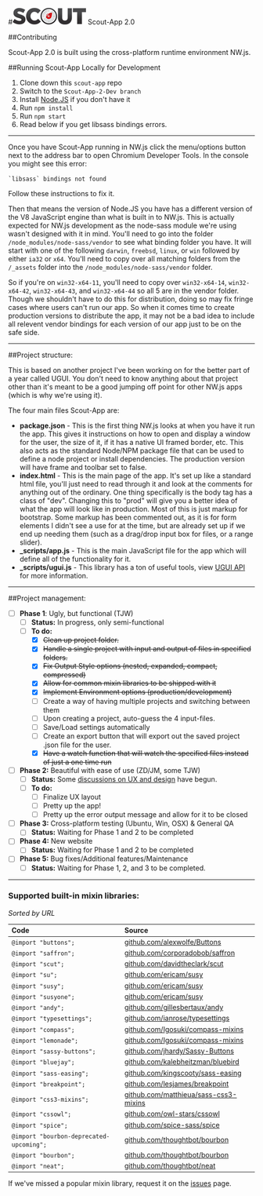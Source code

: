 #![Scout-App Logo](_img/scout-wordmark-tiny.png "Scout-App Logo") Scout-App 2.0

##Contributing

Scout-App 2.0 is built using the cross-platform runtime environment NW.js.


##Running Scout-App Locally for Development

1. Clone down this `scout-app` repo
2. Switch to the `Scout-App-2-Dev branch`
3. Install [Node.JS](http://nodejs.org) if you don't have it
4. Run `npm install`
5. Run `npm start`
6. Read below if you get libsass bindings errors.

* * *

Once you have Scout-App running in NW.js click the menu/options button next to the address bar to open Chromium Developer Tools. In the console you might see this error:

    `libsass` bindings not found

Follow these instructions to fix it.

Then that means the version of Node.JS you have has a different version of the V8 JavaScript engine than what is built in to NW.js. This is actually expected for NW.js development as the node-sass module we're using wasn't designed with it in mind. You'll need to go into the folder `/node_modules/node-sass/vendor` to see what binding folder you have. It will start with one of the following `darwin`, `freebsd`, `linux`, or `win` followed by either `ia32` or `x64`. You'll need to copy over all matching folders from the `/_assets` folder into the `/node_modules/node-sass/vendor` folder.

So if you're on `win32-x64-11`, you'll need to copy over `win32-x64-14`, `win32-x64-42`, `win32-x64-43`, and `win32-x64-44` so all 5 are in the vendor folder. Though we shouldn't have to do this for distribution, doing so may fix fringe cases where users can't run our app. So when it comes time to create production versions to distribute the app, it may not be a bad idea to include all relevent vendor bindings for each version of our app just to be on the safe side.

* * *

##Project structure:

This is based on another project I've been working on for the better part of a year called UGUI. You don't need to know anything about that project other than it's meant to be a good jumping off point for other NW.js apps (which is why we're using it).

The four main files Scout-App are:

* **package.json** - This is the first thing NW.js looks at when you have it run the app. This gives it instructions on how to open and display a window for the user, the size of it, if it has a native UI framed border, etc. This also acts as the standard Node/NPM package file that can be used to define a node project or install dependencies. The production version will have frame and toolbar set to false.
* **index.html** - This is the main page of the app. It's set up like a standard html file, you'll just need to read through it and look at the comments for anything out of the ordinary. One thing specifically is the body tag has a class of "dev". Changing this to "prod" will give you a better idea of what the app will look like in production. Most of this is just markup for bootstrap. Some markup has been commented out, as it is for form elements I didn't see a use for at the time, but are already set up if we end up needing them (such as a drag/drop input box for files, or a range slider).
* **_scripts/app.js** - This is the main JavaScript file for the app which will define all of the functionality for it.
* **_scripts/ugui.js** - This library has a ton of useful tools, view [UGUI API](http://ugui.io/api) for more information.

* * *

##Project management:

* [ ] **Phase 1**: Ugly, but functional (TJW)
  * [ ] **Status:** In progress, only semi-functional
  * [ ] **To do:**
    * [x] ~~Clean up project folder.~~
    * [x] ~~Handle a single project with input and output of files in specified folders.~~
    * [x] ~~Fix Output Style options (nested, expanded, compact, compressed)~~
    * [x] ~~Allow for common mixin libraries to be shipped with it~~
    * [x] ~~Implement Environment options (production/development)~~
    * [ ] Create a way of having multiple projects and switching between them
    * [ ] Upon creating a project, auto-guess the 4 input-files.
    * [ ] Save/Load settings automatically
    * [ ] Create an export button that will export out the saved project .json file for the user.
    * [x] ~~Have a watch function that will watch the specified files instead of just a one time run~~
* [ ] **Phase 2:** Beautiful with ease of use (ZD/JM, some TJW)
  * [ ] **Status:** Some [discussions on UX and design](https://github.com/mhs/scout-app/issues/186) have begun.
  * [ ] **To do:**
    * [ ] Finalize UX layout
    * [ ] Pretty up the app!
    * [ ] Pretty up the error output message and allow for it to be closed
* [ ] **Phase 3:** Cross-platform testing (Ubuntu, Win, OSX) & General QA
  * [ ] **Status:** Waiting for Phase 1 and 2 to be completed
* [ ] **Phase 4:** New website
  * [ ] **Status:** Waiting for Phase 1 and 2 to be completed
* [ ] **Phase 5:** Bug fixes/Additional features/Maintenance
  * [ ] **Status:** Waiting for Phase 1, 2, and 3 to be completed.

* * *

### Supported built-in mixin libraries:

*Sorted by URL*

Code                                     | Source
:--                                      | :--
`@import "buttons";`                     | [github.com/alexwolfe/Buttons](https://github.com/alexwolfe/Buttons)
`@import "saffron";`                     | [github.com/corporadobob/saffron](https://github.com/corporadobob/saffron)
`@import "scut";`                        | [github.com/davidtheclark/scut](https://github.com/davidtheclark/scut)
`@import "su";`                          | [github.com/ericam/susy](https://github.com/ericam/susy)
`@import "susy";`                        | [github.com/ericam/susy](https://github.com/ericam/susy)
`@import "susyone";`                     | [github.com/ericam/susy](https://github.com/ericam/susy)
`@import "andy";`                        | [github.com/gillesbertaux/andy](https://github.com/gillesbertaux/andy)
`@import "typesettings";`                | [github.com/ianrose/typesettings](https://github.com/ianrose/typesettings)
`@import "compass";`                     | [github.com/Igosuki/compass-mixins](https://github.com/Igosuki/compass-mixins)
`@import "lemonade";`                    | [github.com/Igosuki/compass-mixins](https://github.com/Igosuki/compass-mixins)
`@import "sassy-buttons";`               | [github.com/jhardy/Sassy-Buttons](https://github.com/jhardy/Sassy-Buttons)
`@import "bluejay";`                     | [github.com/kalebheitzman/bluebird](https://github.com/kalebheitzman/bluebird)
`@import "sass-easing";`                 | [github.com/kingscooty/sass-easing](https://github.com/kingscooty/sass-easing)
`@import "breakpoint";`                  | [github.com/lesjames/breakpoint](https://github.com/lesjames/breakpoint)
`@import "css3-mixins";`                 | [github.com/matthieua/sass-css3-mixins](https://github.com/matthieua/sass-css3-mixins)
`@import "cssowl";`                      | [github.com/owl-stars/cssowl](https://github.com/owl-stars/cssowl)
`@import "spice";`                       | [github.com/spice-sass/spice](https://github.com/spice-sass/spice)
`@import "bourbon-deprecated-upcoming";` | [github.com/thoughtbot/bourbon](https://github.com/thoughtbot/bourbon)
`@import "bourbon";`                     | [github.com/thoughtbot/bourbon](https://github.com/thoughtbot/bourbon)
`@import "neat";`                        | [github.com/thoughtbot/neat](https://github.com/thoughtbot/neat)

If we've missed a popular mixin library, request it on the [issues](https://github.com/mhs/scout-app/issues) page.
